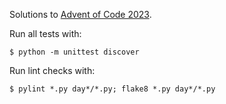 Solutions to [Advent of Code 2023](https://adventofcode.com/2023).

Run all tests with:

    $ python -m unittest discover

Run lint checks with:

    $ pylint *.py day*/*.py; flake8 *.py day*/*.py
